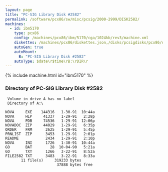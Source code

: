 ```yaml
---
layout: page
title: "PC-SIG Library Disk #2582"
permalink: /software/pcx86/sw/misc/pcsig/2000-2999/DISK2582/
machines:
  - id: ibm5170
    type: pcx86
    config: /machines/pcx86/ibm/5170/cga/1024kb/rev3/machine.xml
    diskettes: /machines/pcx86/diskettes.json,/disks/pcsigdisks/pcx86/diskettes.json
    autoGen: true
    autoMount:
      B: "PC-SIG Library Disk #2582"
    autoType: $date\r$time\rB:\rDIR\r
---
```


{% include machine.html id="ibm5170" %}

### Directory of PC-SIG Library Disk #2582

     Volume in drive A has no label
     Directory of A:\

    NOVA     EXE    144316   1-30-91  10:44a
    NOVA     HLP     41337   1-29-91   2:28p
    NOVA     PDB     74536   1-29-91  12:06p
    NOVADOC  ZIP     44029   1-29-91   6:35p
    ORDER    FRM      2625   1-29-91   5:45p
    PRNLIST  ZIP      3453   1-29-91   2:01p
    README            2434   1-29-91   2:10p
    NOVA     INI      1726   1-30-91  10:44a
    GO       BAT        28  10-04-90   5:21a
    GO       TXT      1266   3-22-91   8:52a
    FILE2582 TXT      3483   3-22-91   8:33a
           11 file(s)     319233 bytes
                           37888 bytes free
